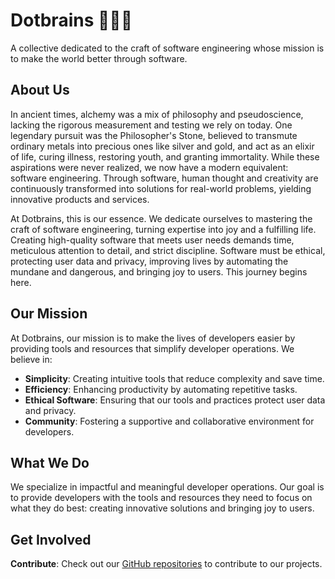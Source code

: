 # Dotbrains 🧑🏼‍💻  

A collective dedicated to the craft of software engineering whose mission is to make the world better through software.

## About Us

In ancient times, alchemy was a mix of philosophy and pseudoscience, lacking the rigorous measurement and testing we rely on today. One legendary pursuit was the Philosopher's Stone, believed to transmute ordinary metals into precious ones like silver and gold, and act as an elixir of life, curing illness, restoring youth, and granting immortality. While these aspirations were never realized, we now have a modern equivalent: software engineering. Through software, human thought and creativity are continuously transformed into solutions for real-world problems, yielding innovative products and services.

At Dotbrains, this is our essence. We dedicate ourselves to mastering the craft of software engineering, turning expertise into joy and a fulfilling life. Creating high-quality software that meets user needs demands time, meticulous attention to detail, and strict discipline. Software must be ethical, protecting user data and privacy, improving lives by automating the mundane and dangerous, and bringing joy to users. This journey begins here.

## Our Mission

At Dotbrains, our mission is to make the lives of developers easier by providing tools and resources that simplify developer operations. We believe in:

- **Simplicity**: Creating intuitive tools that reduce complexity and save time.
- **Efficiency**: Enhancing productivity by automating repetitive tasks.
- **Ethical Software**: Ensuring that our tools and practices protect user data and privacy.
- **Community**: Fostering a supportive and collaborative environment for developers.

## What We Do

We specialize in impactful and meaningful developer operations. Our goal is to provide developers with the tools and resources they need to focus on what they do best: creating innovative solutions and bringing joy to users.

## Get Involved

**Contribute**: Check out our [GitHub repositories](https://github.com/orgs/dotbrains/repositories) to contribute to our projects.
